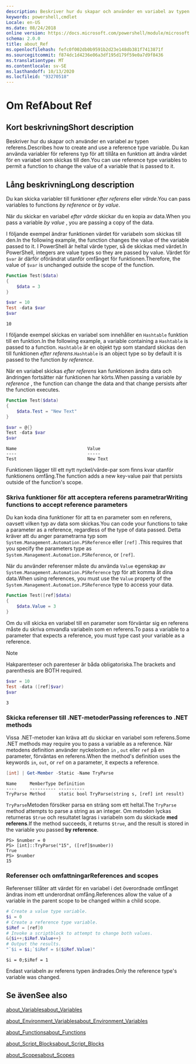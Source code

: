 ```yaml
---
description: Beskriver hur du skapar och använder en variabel av typen referens. Du kan använda variabler för referens typ för att tillåta en funktion att ändra värdet för en variabel som skickas till den.
keywords: powershell,cmdlet
Locale: en-US
ms.date: 08/24/2018
online version: https://docs.microsoft.com/powershell/module/microsoft.powershell.core/about/about_ref?view=powershell-6&WT.mc_id=ps-gethelp
schema: 2.0.0
title: about_Ref
ms.openlocfilehash: fefc0f002db0b9591b2d23e148db381f7413871f
ms.sourcegitcommit: f874dc1d4236e06a3df195d179f59e0a7d9f8436
ms.translationtype: MT
ms.contentlocale: sv-SE
ms.lasthandoff: 10/13/2020
ms.locfileid: "93270518"
---
```

# <a name="about-ref"></a><span data-ttu-id="87898-105">Om Ref</span><span class="sxs-lookup"><span data-stu-id="87898-105">About Ref</span></span>

## <a name="short-description"></a><span data-ttu-id="87898-106">Kort beskrivning</span><span class="sxs-lookup"><span data-stu-id="87898-106">Short description</span></span>
<span data-ttu-id="87898-107">Beskriver hur du skapar och använder en variabel av typen referens.</span><span class="sxs-lookup"><span data-stu-id="87898-107">Describes how to create and use a reference type variable.</span></span> <span data-ttu-id="87898-108">Du kan använda variabler för referens typ för att tillåta en funktion att ändra värdet för en variabel som skickas till den.</span><span class="sxs-lookup"><span data-stu-id="87898-108">You can use reference type variables to permit a function to change the value of a variable that is passed to it.</span></span>

## <a name="long-description"></a><span data-ttu-id="87898-109">Lång beskrivning</span><span class="sxs-lookup"><span data-stu-id="87898-109">Long description</span></span>

<span data-ttu-id="87898-110">Du kan skicka variabler till funktioner *efter referens* eller *värde*.</span><span class="sxs-lookup"><span data-stu-id="87898-110">You can pass variables to functions *by reference* or *by value*.</span></span>

<span data-ttu-id="87898-111">När du skickar en variabel *efter värde* skickar du en kopia av data.</span><span class="sxs-lookup"><span data-stu-id="87898-111">When you pass a variable *by value* , you are passing a copy of the data.</span></span>

<span data-ttu-id="87898-112">I följande exempel ändrar funktionen värdet för variabeln som skickas till den.</span><span class="sxs-lookup"><span data-stu-id="87898-112">In the following example, the function changes the value of the variable passed to it.</span></span> <span data-ttu-id="87898-113">I PowerShell är heltal värde typer, så de skickas med värdet.</span><span class="sxs-lookup"><span data-stu-id="87898-113">In PowerShell, integers are value types so they are passed by value.</span></span>
<span data-ttu-id="87898-114">Värdet för `$var` är därför oförändrat utanför omfånget för funktionen.</span><span class="sxs-lookup"><span data-stu-id="87898-114">Therefore, the value of `$var` is unchanged outside the scope of the function.</span></span>

```powershell
Function Test($data)
{
    $data = 3
}

$var = 10
Test -data $var
$var
```

```output
10
```

<span data-ttu-id="87898-115">I följande exempel skickas en variabel som innehåller en `Hashtable` funktion till en funktion.</span><span class="sxs-lookup"><span data-stu-id="87898-115">In the following example, a variable containing a `Hashtable` is passed to a function.</span></span> <span data-ttu-id="87898-116">`Hashtable` är en objekt typ som standard skickas den till funktionen *efter referens*.</span><span class="sxs-lookup"><span data-stu-id="87898-116">`Hashtable` is an object type so by default it is passed to the function *by reference*.</span></span>

<span data-ttu-id="87898-117">När en variabel skickas *efter referens* kan funktionen ändra data och ändringen fortsätter när funktionen har körts.</span><span class="sxs-lookup"><span data-stu-id="87898-117">When passing a variable *by reference* , the function can change the data and that change persists after the function executes.</span></span>

```powershell
Function Test($data)
{
    $data.Test = "New Text"
}

$var = @{}
Test -data $var
$var
```

```output
Name                           Value
----                           -----
Test                           New Text
```

<span data-ttu-id="87898-118">Funktionen lägger till ett nytt nyckel/värde-par som finns kvar utanför funktionens omfång.</span><span class="sxs-lookup"><span data-stu-id="87898-118">The function adds a new key-value pair that persists outside of the function's scope.</span></span>

### <a name="writing-functions-to-accept-reference-parameters"></a><span data-ttu-id="87898-119">Skriva funktioner för att acceptera referens parametrar</span><span class="sxs-lookup"><span data-stu-id="87898-119">Writing functions to accept reference parameters</span></span>

<span data-ttu-id="87898-120">Du kan koda dina funktioner för att ta en parameter som en referens, oavsett vilken typ av data som skickas.</span><span class="sxs-lookup"><span data-stu-id="87898-120">You can code your functions to take a parameter as a reference, regardless of the type of data passed.</span></span> <span data-ttu-id="87898-121">Detta kräver att du anger parametrarna typ som `System.Management.Automation.PSReference` eller `[ref]` .</span><span class="sxs-lookup"><span data-stu-id="87898-121">This requires that you specify the parameters type as `System.Management.Automation.PSReference`, or `[ref]`.</span></span>

<span data-ttu-id="87898-122">När du använder referenser måste du använda `Value` egenskap av `System.Management.Automation.PSReference` typ för att komma åt dina data.</span><span class="sxs-lookup"><span data-stu-id="87898-122">When using references, you must use the `Value` property of the `System.Management.Automation.PSReference` type to access your data.</span></span>

```powershell
Function Test([ref]$data)
{
    $data.Value = 3
}
```

<span data-ttu-id="87898-123">Om du vill skicka en variabel till en parameter som förväntar sig en referens måste du skriva omvandla variabeln som en referens.</span><span class="sxs-lookup"><span data-stu-id="87898-123">To pass a variable to a parameter that expects a reference, you must type cast your variable as a reference.</span></span>

> [!NOTE]
> <span data-ttu-id="87898-124">Hakparenteser och parenteser är båda obligatoriska.</span><span class="sxs-lookup"><span data-stu-id="87898-124">The brackets and parenthesis are BOTH required.</span></span>

```powershell
$var = 10
Test -data ([ref]$var)
$var
```

```output
3
```

### <a name="passing-references-to-net-methods"></a><span data-ttu-id="87898-125">Skicka referenser till .NET-metoder</span><span class="sxs-lookup"><span data-stu-id="87898-125">Passing references to .NET methods</span></span>

<span data-ttu-id="87898-126">Vissa .NET-metoder kan kräva att du skickar en variabel som referens.</span><span class="sxs-lookup"><span data-stu-id="87898-126">Some .NET methods may require you to pass a variable as a reference.</span></span> <span data-ttu-id="87898-127">När metodens definition använder nyckelorden `in` , `out` eller `ref` på en parameter, förväntas en referens.</span><span class="sxs-lookup"><span data-stu-id="87898-127">When the method's definition uses the keywords `in`, `out`, or `ref` on a parameter, it expects a reference.</span></span>

```powershell
[int] | Get-Member -Static -Name TryParse
```

```output
Name     MemberType Definition
----     ---------- ----------
TryParse Method     static bool TryParse(string s, [ref] int result)
```

<span data-ttu-id="87898-128">`TryParse`Metoden försöker parsa en sträng som ett heltal.</span><span class="sxs-lookup"><span data-stu-id="87898-128">The `TryParse` method attempts to parse a string as an integer.</span></span> <span data-ttu-id="87898-129">Om metoden lyckas returneras `$true` och resultatet lagras i variabeln som du skickade **med referens**.</span><span class="sxs-lookup"><span data-stu-id="87898-129">If the method succeeds, it returns `$true`, and the result is stored in the variable you passed **by reference**.</span></span>

```
PS> $number = 0
PS> [int]::TryParse("15", ([ref]$number))
True
PS> $number
15
```

### <a name="references-and-scopes"></a><span data-ttu-id="87898-130">Referenser och omfattningar</span><span class="sxs-lookup"><span data-stu-id="87898-130">References and scopes</span></span>

<span data-ttu-id="87898-131">Referenser tillåter att värdet för en variabel i det överordnade omfånget ändras inom ett underordnat omfång.</span><span class="sxs-lookup"><span data-stu-id="87898-131">References allow the value of a variable in the parent scope to be changed within a child scope.</span></span>

```powershell
# Create a value type variable.
$i = 0
# Create a reference type variable.
$iRef = [ref]0
# Invoke a scriptblock to attempt to change both values.
&{$i++;$iRef.Value++}
# Output the results.
"`$i = $i;`$iRef = $($iRef.Value)"
```

```output
$i = 0;$iRef = 1
```

<span data-ttu-id="87898-132">Endast variabeln av referens typen ändrades.</span><span class="sxs-lookup"><span data-stu-id="87898-132">Only the reference type's variable was changed.</span></span>

## <a name="see-also"></a><span data-ttu-id="87898-133">Se även</span><span class="sxs-lookup"><span data-stu-id="87898-133">See also</span></span>

[<span data-ttu-id="87898-134">about_Variables</span><span class="sxs-lookup"><span data-stu-id="87898-134">about_Variables</span></span>](about_Variables.md)

[<span data-ttu-id="87898-135">about_Environment_Variables</span><span class="sxs-lookup"><span data-stu-id="87898-135">about_Environment_Variables</span></span>](about_Environment_Variables.md)

[<span data-ttu-id="87898-136">about_Functions</span><span class="sxs-lookup"><span data-stu-id="87898-136">about_Functions</span></span>](about_Functions.md)

[<span data-ttu-id="87898-137">about_Script_Blocks</span><span class="sxs-lookup"><span data-stu-id="87898-137">about_Script_Blocks</span></span>](about_Script_Blocks.md)

[<span data-ttu-id="87898-138">about_Scopes</span><span class="sxs-lookup"><span data-stu-id="87898-138">about_Scopes</span></span>](about_scopes.md)
